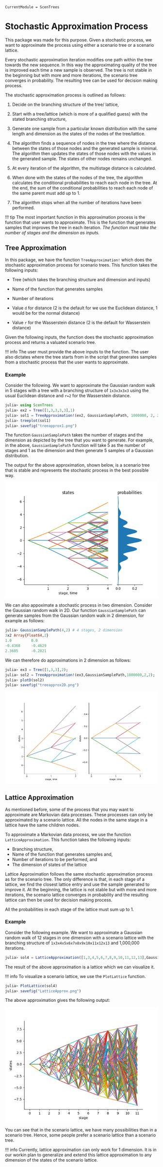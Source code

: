 
```@meta
CurrentModule = ScenTrees
```

# Stochastic Approximation Process

This package was made for this purpose. Given a stochastic process, we want to approximate the process using either a scenario tree or a scenario lattice.

Every stochastic approximation iteration modifies one path within the tree towards the new sequence. In this way the approximating quality of the tree is improved each time a new sample is observed. The tree is not stable in the beginning but with more and more iterations, the scenario tree converges in probability. The resulting tree can be used for decision making process.

The stochastic approximation process is outlined as follows:

1. Decide on the branching structure of the tree/ lattice,

2. Start with a tree/lattice (which is more of a qualified guess) with the stated branching structure,

3. Generate one sample from a particular known distribution with the same length and dimension as the states of the nodes of the tree/lattice.

4. The algorithm finds a sequence of nodes in the tree where the distance between the states of those nodes and the generated sample is minimal. The algorithm then updates the states of those nodes with the values in the generated sample. The states of other nodes remains unchanged.

5. At every iteration of the algorithm, the multistage distance is calculated.

6. When done with the states of the nodes of the tree, the algorithm calculates the conditional probabilities to reach each node in the tree. At the end, the sum of the conditional probabilities to reach each node of the same parent must add up to 1.

7. The algorithm stops when all the number of iterations have been performed.

!!! tip
    The most important function in this approximation process is the function that user wants to approximate. This is the function that generates samples that improves the tree in each iteration. _The function must take the number of stages and the dimension as inputs._

## Tree Approximation

In this package, we have the function `TreeApproximation!` which does the stochastic approximation process for scenario trees. This function takes the following inputs:

  - Tree (which takes the branching structure and dimension and inputs)

  - Name of the function that generates samples

  - Number of iterations

  - Value `d` for distance (2 is the default for we use the Euclidean distance, 1 would be for the normal distance)

  - Value `r` for the Wasserstein distance (2 is the default for Wasserstein distance)

Given the following inputs, the function does the stochastic approximation process and returns a valuated scenario tree.

!!! info
    The user must provide the above inputs to the function. The user also dictates where the tree starts from in the script that generates samples from a stochastic process that the user wants to approximate.

### Example

Consider the following. We want to approximate the Gaussian random walk in 5 stages with a tree with a branching structure of `1x3x3x3x3` using the usual Euclidean distance and `r=2` for the Wasserstein distance.

```julia
julia> using ScenTrees
julia> ex2 = Tree([1,3,3,3,3],1)
julia> sol1 = TreeApproximation!(ex2, GaussianSamplePath, 1000000, 2, 2)
julia> treeplot(sol1)
julia> savefig("treeapprox1.png")
```

The function `GaussianSamplePath` takes the number of stages and the dimension as depicted by the tree that you want to generate. For example, in the above, `GaussianSamplePath` function will take 5 as the number of stages and 1 as the dimension and then generate  5 samples of a Gaussian distribution.

The output for the above approximation, shown below, is a scenario tree that is stable and represents the stochastic process in the best possible way.

![Example of a valuated tree in 1D](../assets/treeapprox1.png)

We can also appoximate a stochastic process in two dimension. Consider the Gaussian random walk in 2D. Our function `GaussianSamplePath` can generate samples from the Gaussian random walk in 2 dimension, for example as follows:

```julia
julia> GaussianSamplePath(4,2) # 4 stages, 2 dimension
3x2 Array{Float64,2}
1.0         0.0
-0.4368     -0.4629
2.3605      -0.2821
```

We can therefore do approximations in 2 dimension as follows:

```julia
julia> ex3 = Tree([1,3,3],2);
julia> sol2 = TreeApproximation!(ex3,GaussianSamplePath,1000000,2,2);
julia> plotD(sol2)
julia> savefig("treeapprox2D.png")
```

![Example of a valuated tree in 2D](../assets/treeapprox2D.png)

## Lattice Approximation

As mentioned before, some of the process that you may want to approximate are Markovian data processes. These processes can only be approximated by a scenario lattice. All the nodes in the same stage in a lattice have the same children nodes.

To approximate a Markovian data process, we use the function `LatticeApproximation`. This function takes the following inputs:

  - Branching structure,
  - Name of the function that generates samples and,
  - Number of iterations to be performed, and
  - The dimension of states of the lattice

Lattice Approximation follows the same stochastic approximation process as for the scenario tree. The only difference is that, in each stage of a lattice, we find the closest lattice entry and use the sample generated to improve it. At the beginning, the lattice is not stable but with more and more iterations, the scenario lattice converges in probability and the resulting lattice can then be used for decision making process.

All the probabilities in each stage of the lattice must sum up to 1.

### Example

Consider the following example. We want to approximate a Gaussian random walk of 12 stages in one dimension with a scenario lattice with the branching structure of `1x3x4x5x6x7x8x9x10x11x12x13` and 1,000,000 iterations.

```julia
julia> sol4 = LatticeApproximation([1,3,4,5,6,7,8,9,10,11,12,13],GaussianSamplePath,1000000,1);
```
The result of the above approximation is a lattice which we can visualize it.

!!! info
    To visualize a scenario lattice, we use the `PlotLattice` function.

```julia
julia> PlotLattice(sol4)
julia> savefig("LatticeApprox.png")
```

The above approximation gives the following output:

![Example of an approximated lattice](../assets/LatticeApprox.png)

You can see that in the scenario lattice, we have many possibilities than in a scenario tree. Hence, some people prefer a scenario lattice than a scenario tree.

!!! info
    Currently, lattice approximation can only work for 1 dimension. It is in our workin plan to generalize and extend this lattice approximation to any dimension of the states of the scenario lattice.
